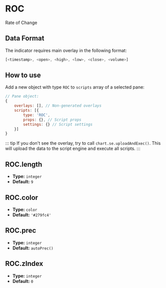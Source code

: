 # ROC

Rate of Change

## Data Format

The indicator requires main overlay in the following format:

```js
[<timestamp>, <open>, <high>, <low>, <close>, <volume>]
```

## How to use

Add a new object with type `ROC` to `scripts` array of a selected pane:
```js
// Pane object:
{
    overlays: [], // Non-generated overlays
    scripts: [{
        type: 'ROC',
        props: {}, // Script props
        settings: {} // Script settings
    }]
}
```

::: tip
If you don't see the overlay, try to call `chart.se.uploadAndExec()`. This will upload the data to the script engine and execute all scripts.
:::

## ROC.length
- **Type:** `integer`
- **Default:** `9`

## ROC.color
- **Type:** `color`
- **Default:** `'#279fc4'`

## ROC.prec
- **Type:** `integer`
- **Default:** `autoPrec()`

## ROC.zIndex
- **Type:** `integer`
- **Default:** `0`

